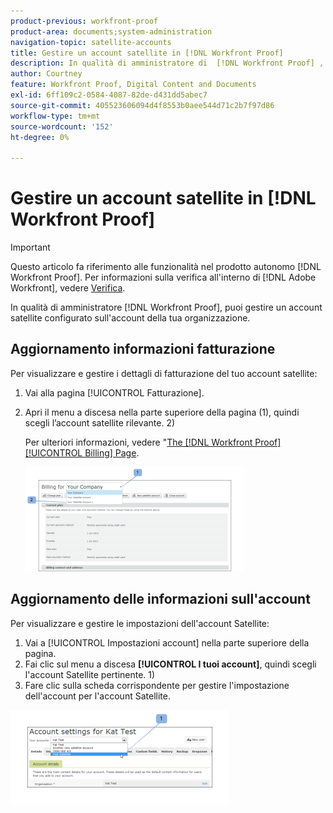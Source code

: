 ```yaml
---
product-previous: workfront-proof
product-area: documents;system-administration
navigation-topic: satellite-accounts
title: Gestire un account satellite in [!DNL Workfront Proof]
description: In qualità di amministratore di  [!DNL Workfront Proof] , puoi gestire un account satellite configurato sull'account della tua organizzazione.
author: Courtney
feature: Workfront Proof, Digital Content and Documents
exl-id: 6ff109c2-0584-4087-82de-d431dd5abec7
source-git-commit: 405523606094d4f8553b0aee544d71c2b7f97d86
workflow-type: tm+mt
source-wordcount: '152'
ht-degree: 0%

---
```


# Gestire un account satellite in [!DNL Workfront Proof]

>[!IMPORTANT]
>
>Questo articolo fa riferimento alle funzionalità nel prodotto autonomo [!DNL Workfront Proof]. Per informazioni sulla verifica all&#39;interno di [!DNL Adobe Workfront], vedere [Verifica](../../../review-and-approve-work/proofing/proofing.md).

In qualità di amministratore [!DNL Workfront Proof], puoi gestire un account satellite configurato sull&#39;account della tua organizzazione.

## Aggiornamento informazioni fatturazione

Per visualizzare e gestire i dettagli di fatturazione del tuo account satellite:

1. Vai alla pagina [!UICONTROL Fatturazione].
1. Apri il menu a discesa nella parte superiore della pagina (1), quindi scegli l’account satellite rilevante. 2)

   Per ulteriori informazioni, vedere &quot;[The [!DNL Workfront Proof] [!UICONTROL Billing] Page](../../../workfront-proof/wp-billingsettings/manage-your-billing/wp-billing-page.md).

   ![Pagina_fatturazione_account_satellite__1_.png](assets/satellite-account-billing-page--1--350x167.png)

## Aggiornamento delle informazioni sull&#39;account

Per visualizzare e gestire le impostazioni dell&#39;account Satellite:

1. Vai a [!UICONTROL Impostazioni account] nella parte superiore della pagina.
1. Fai clic sul menu a discesa **[!UICONTROL I tuoi account]**, quindi scegli l&#39;account Satellite pertinente. 1)
1. Fare clic sulla scheda corrispondente per gestire l&#39;impostazione dell&#39;account per l&#39;account Satellite.

![Impostazioni_account_SA.png](assets/sa-account-settings-350x151.png)
